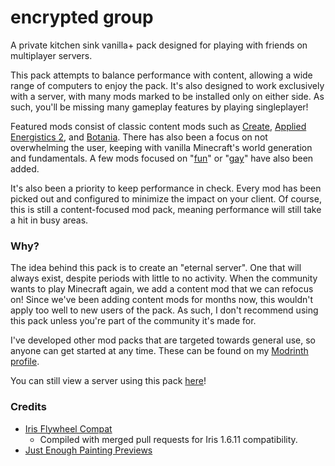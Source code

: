 # encrypted group
A private kitchen sink vanilla+ pack designed for playing with friends on multiplayer servers.

This pack attempts to balance performance with content, allowing a wide range of computers to enjoy the pack. It's also designed to work exclusively with a server, with many mods marked to be installed only on either side. As such, you'll be missing many gameplay features by playing singleplayer!

Featured mods consist of classic content mods such as [Create](https://modrinth.com/mod/create-fabric), [Applied Energistics 2](https://modrinth.com/mod/ae2), and [Botania](https://modrinth.com/mod/botania). There has also been a focus on not overwhelming the user, keeping with vanilla Minecraft's world generation and fundamentals. A few mods focused on "[fun](https://modrinth.com/mod/exposure)" or "[gay](https://modrinth.com/mod/estrogen)" have also been added.

It's also been a priority to keep performance in check. Every mod has been picked out and configured to minimize the impact on your client. Of course, this is still a content-focused mod pack, meaning performance will still take a hit in busy areas.

### Why?
The idea behind this pack is to create an "eternal server". One that will always exist, despite periods with little to no activity. When the community wants to play Minecraft again, we add a content mod that we can refocus on! Since we've been adding content mods for months now, this wouldn't apply too well to new users of the pack. As such, I don't recommend using this pack unless you're part of the community it's made for.

I've developed other mod packs that are targeted towards general use, so anyone can get started at any time. These can be found on my [Modrinth profile](https://modrinth.com/user/encode42).

You can still view a server using this pack [here](https://view.encrypted.group)!

### Credits
- [Iris Flywheel Compat](https://github.com/encode42/iris-flw-compat)
  * Compiled with merged pull requests for Iris 1.6.11 compatibility.
- [Just Enough Painting Previews](https://www.curseforge.com/minecraft/mc-mods/jepp)
